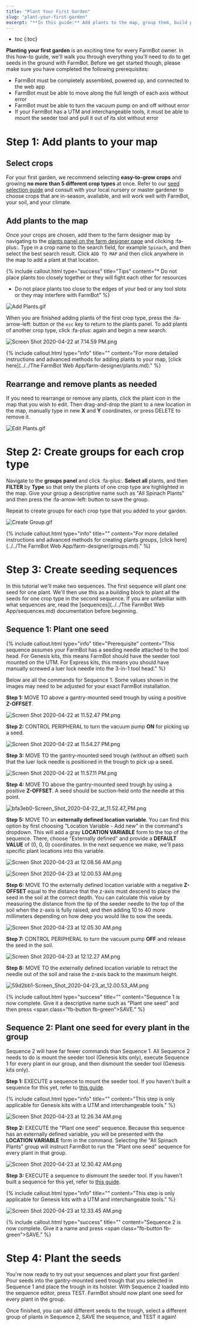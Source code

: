 ```yaml
---
title: "Plant Your First Garden"
slug: "plant-your-first-garden"
excerpt: "**In this guide:** Add plants to the map, group them, build planting sequences, and sow your first seeds"
---
```


* toc
{:toc}

**Planting your first garden** is an exciting time for every FarmBot owner. In this how-to guide, we'll walk you through everything you'll need to do to get seeds in the ground with FarmBot. Before we get started though, please make sure you have completed the following prerequisites:

  * FarmBot must be completely assembled, powered up, and connected to the web app
  * FarmBot must be able to move along the full length of each axis without error
  * FarmBot must be able to turn the vacuum pump on and off without error
  * If your FarmBot has a UTM and interchangeable tools, it must be able to mount the seeder tool and pull it out of its slot without error

# Step 1: Add plants to your map

## Select crops

For your first garden, we recommend selecting **easy-to-grow crops** and growing **no more than 5 different crop types** at once. Refer to our [seed selection guide](http://seeds.farm.bot) and consult with your local nursery or master gardener to choose crops that are in-season, available, and will work well with FarmBot, your soil, and your climate.

## Add plants to the map

Once your crops are chosen, add them to the farm designer map by navigating to the [plants panel on the farm designer page](https://my.farm.bot/app/designer/plants) and clicking <span class="fb-button fb-green">:fa-plus:</span>. Type in a crop name to the search field, for example `Spinach`, and then select the best search result. Click `ADD TO MAP` and then click anywhere in the map to add a plant at that location.

{%
include callout.html
type="success"
title="Tips"
content="* Do not place plants too closely together or they will fight each other for resources
* Do not place plants too close to the edges of your bed or any tool slots or they may interfere with FarmBot"
%}



![Add Plants.gif](Add_Plants.gif)

When you are finished adding plants of the first crop type, press the :fa-arrow-left: button or the `esc` key to return to the plants panel. To add plants of another crop type, click <span class="fb-button fb-green">:fa-plus:</span> again and begin a new search.

![Screen Shot 2020-04-22 at 7.14.59 PM.png](Screen_Shot_2020-04-22_at_7.14.59_PM.png)



{%
include callout.html
type="info"
title=""
content="For more detailed instructions and advanced methods for adding plants to your map, [click here](../../The FarmBot Web App/farm-designer/plants.md)."
%}

## Rearrange and remove plants as needed

If you need to rearrange or remove any plants, click the plant icon in the map that you wish to edit. Then drag-and-drop the plant to a new location in the map, manually type in new **X** and **Y** coordinates, or press <span class="fb-button fb-red">DELETE</span> to remove it.

![Edit Plants.gif](Edit_Plants.gif)

# Step 2: Create groups for each crop type
Navigate to the **groups panel** and click <span class="fb-button fb-blue">:fa-plus:</span>. **Select all** plants, and then **FILTER** by **Type** so that only the plants of one crop type are highlighted in the map. Give your group a descriptive name such as "All Spinach Plants"  and then press the :fa-arrow-left: button to save the group.

Repeat to create groups for each crop type that you added to your garden.

![Create Group.gif](Create_Group.gif)



{%
include callout.html
type="info"
title=""
content="For more detailed instructions and advanced methods for creating plants groups, [click here](../../The FarmBot Web App/farm-designer/groups.md)."
%}

# Step 3: Create seeding sequences

In this tutorial we'll make two sequences. The first sequence will plant one seed for one plant. We'll then use this as a building block to plant all the seeds for one crop type in the second sequence. If you are unfamiliar with what sequences are, read the [sequences](../../The FarmBot Web App/sequences.md) documentation before beginning.

## Sequence 1: Plant one seed

{%
include callout.html
type="info"
title="Prerequisite"
content="This sequence assumes your FarmBot has a seeding needle attached to the tool head. For Genesis kits, this means FarmBot should have the seeder tool mounted on the UTM. For Express kits, this means you should have manually screwed a luer lock needle into the 3-in-1 tool head."
%}

Below are all the commands for Sequence 1. Some values shown in the images may need to be adjusted for your exact FarmBot installation.

**Step 1:** <span class="fb-step fb-move-absolute">MOVE TO</span> above a gantry-mounted seed trough by using a positive **Z-OFFSET**.

![Screen Shot 2020-04-22 at 11.52.47 PM.png](Screen_Shot_2020-04-22_at_11.52.47_PM.png)

**Step 2:** <span class="fb-step fb-write-pin">CONTROL PERIPHERAL</span> to turn the vacuum pump **ON** for picking up a seed.

![Screen Shot 2020-04-22 at 11.54.27 PM.png](Screen_Shot_2020-04-22_at_11.54.27_PM.png)

**Step 3:** <span class="fb-step fb-move-absolute">MOVE TO</span> the gantry-mounted seed trough (without an offset) such that the luer lock needle is positioned in the trough to pick up a seed.

![Screen Shot 2020-04-22 at 11.57.11 PM.png](Screen_Shot_2020-04-22_at_11.57.11_PM.png)

**Step 4:** <span class="fb-step fb-move-absolute">MOVE TO</span> above the gantry-mounted seed trough by using a positive **Z-OFFSET**. A seed should be suction-held onto the needle at this point.

![bfa3eb0-Screen_Shot_2020-04-22_at_11.52.47_PM.png](Screen_Shot_2020-04-22_at_11.52.47_PM.png)

**Step 5:** <span class="fb-step fb-move-absolute">MOVE TO</span> an **externally defined location variable**. You can find this option by first choosing "Location Variable - Add new" in the command's dropdown. This will add a gray **LOCATION VARIABLE** form to the top of the sequence. There, choose "Externally defined" and provide a **DEFAULT VALUE** of (0, 0, 0) coordinates. In the next sequence we make, we'll pass specific plant locations into this variable.

![Screen Shot 2020-04-23 at 12.08.56 AM.png](Screen_Shot_2020-04-23_at_12.08.56_AM.png)



![Screen Shot 2020-04-23 at 12.00.53 AM.png](Screen_Shot_2020-04-23_at_12.00.53_AM.png)

**Step 6:** <span class="fb-step fb-move-absolute">MOVE TO</span> the externally defined location variable with a negative **Z-OFFSET** equal to the distance that the z-axis must descend to place the seed in the soil at the correct depth. You can calculate this value by measuring the distance from the tip of the seeder needle to the top of the soil when the z-axis is fully raised, and then adding 10 to 40 more millimeters depending on how deep you would like to sow the seeds.

![Screen Shot 2020-04-23 at 12.05.30 AM.png](Screen_Shot_2020-04-23_at_12.05.30_AM.png)

**Step 7:** <span class="fb-step fb-write-pin">CONTROL PERIPHERAL</span> to turn the vacuum pump **OFF** and release the seed in the soil.

![Screen Shot 2020-04-23 at 12.12.27 AM.png](Screen_Shot_2020-04-23_at_12.12.27_AM.png)

**Step 8:** <span class="fb-step fb-move-absolute">MOVE TO</span> the externally defined location variable to retract the needle out of the soil and raise the z-axis back to the maximum height.

![59d2bb1-Screen_Shot_2020-04-23_at_12.00.53_AM.png](Screen_Shot_2020-04-23_at_12.00.53_AM.png)



{%
include callout.html
type="success"
title=""
content="Sequence 1 is now complete. Give it a descriptive name such as \"Plant one seed\" and then press <span class=\"fb-button fb-green\">SAVE</span>."
%}

## Sequence 2: Plant one seed for every plant in the group

Sequence 2 will have far fewer commands than Sequence 1. All Sequence 2 needs to do is mount the seeder tool (Genesis kits only), execute Sequence 1 for every plant in our group, and then dismount the seeder tool (Genesis kits only).

**Step 1:** <span class="fb-step fb-execute">EXECUTE</span> a sequence to mount the seeder tool. If you haven't built a sequence for this yet, refer to [this guide](mount-and-dismount-tools.md).

{%
include callout.html
type="info"
title=""
content="This step is only applicable for Genesis kits with a UTM and interchangeable tools."
%}



![Screen Shot 2020-04-23 at 12.26.34 AM.png](Screen_Shot_2020-04-23_at_12.26.34_AM.png)

**Step 2:** <span class="fb-step fb-execute">EXECUTE</span> the "Plant one seed" sequence. Because this sequence has an externally defined variable, you will be presented with the **LOCATION VARIABLE** form in the command. Selecting the "All Spinach Plants" group will instruct FarmBot to run the "Plant one seed" sequence for every plant in that group.

![Screen Shot 2020-04-23 at 12.30.42 AM.png](Screen_Shot_2020-04-23_at_12.30.42_AM.png)

**Step 3:** <span class="fb-step fb-execute">EXECUTE</span> a sequence to dismount the seeder tool. If you haven't built a sequence for this yet, refer to [this guide](mount-and-dismount-tools.md).

{%
include callout.html
type="info"
title=""
content="This step is only applicable for Genesis kits with a UTM and interchangeable tools."
%}



![Screen Shot 2020-04-23 at 12.33.45 AM.png](Screen_Shot_2020-04-23_at_12.33.45_AM.png)



{%
include callout.html
type="success"
title=""
content="Sequence 2 is now complete. Give it a name and press <span class=\"fb-button fb-green\">SAVE</span>."
%}

# Step 4: Plant the seeds

You're now ready to try out your sequences and plant your first garden! Pour seeds into the gantry-mounted seed trough that you selected in Sequence 1 and place the trough in its holster. With Sequence 2 loaded into the sequence editor, press <span class="fb-button fb-orange">TEST</span>. FarmBot should now plant one seed for every plant in the group.

Once finished, you can add different seeds to the trough, select a different group of plants in Sequence 2, <span class="fb-button fb-green">SAVE</span> the sequence, and <span class="fb-button fb-orange">TEST</span> it again!
